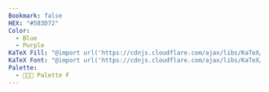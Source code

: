 ```yaml
---
Bookmark: false
HEX: "#583D72"
Color:
  - Blue
  - Purple
KaTeX Fill: "@import url('https://cdnjs.cloudflare.com/ajax/libs/KaTeX/0.16.9/katex.min.css')This is some text\\color{#FFF}\\colorbox{#583D72}{\\textsf{This is some text}}This is some text​﻿"
KaTeX Font: "@import url('https://cdnjs.cloudflare.com/ajax/libs/KaTeX/0.16.9/katex.min.css')This is some text\\color{#583D72}\\textsf{This is some text}This is some text﻿"
Palette:
  - 👨🏻‍🎨 Palette F
---
```

